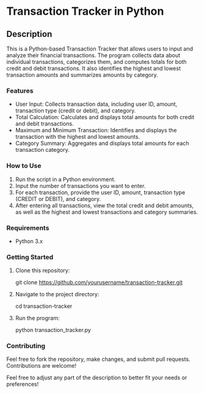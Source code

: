 # Transaction Tracker in Python 

## Description

This is a Python-based Transaction Tracker that allows users to input and analyze their financial transactions. The program collects data about individual transactions, categorizes them, and computes totals for both credit and debit transactions. It also identifies the highest and lowest transaction amounts and summarizes amounts by category.

### Features

- User Input: Collects transaction data, including user ID, amount, transaction type (credit or debit), and category.
- Total Calculation: Calculates and displays total amounts for both credit and debit transactions.
- Maximum and Minimum Transaction: Identifies and displays the transaction with the highest and lowest amounts.
- Category Summary: Aggregates and displays total amounts for each transaction category.

### How to Use

1. Run the script in a Python environment.
2. Input the number of transactions you want to enter.
3. For each transaction, provide the user ID, amount, transaction type (CREDIT or DEBIT), and category.
4. After entering all transactions, view the total credit and debit amounts, as well as the highest and lowest transactions and category summaries.

### Requirements

- Python 3.x

### Getting Started

1. Clone this repository:
  
   git clone https://github.com/yourusername/transaction-tracker.git
   
2. Navigate to the project directory:
  
   cd transaction-tracker
   
3. Run the program:
  
   python transaction_tracker.py
   
### Contributing

Feel free to fork the repository, make changes, and submit pull requests. Contributions are welcome!


Feel free to adjust any part of the description to better fit your needs or preferences!
